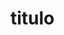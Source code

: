

<!DOCTYPE html>
<html>
<head>
     <meta charset="UTF-8" />
     <title>title</title>
</head>
<body>
 <h1  id="titulo">
  titulo
  </h1>
  <im src="https://upload.wikipedia.org/wikipedia/commons/thumb/c/c1/Google_%22G%22_logo.svg/768px-Google_%22G%22_logo.svg.png">
  </body>
    

  <script>

function agregarElemento(texto,color,fondo){
 let crearElemento = document.createElement("h1")  
 crearElemento.innerHTML = texto
 crearElemento.style.color = color
 crearElemento.style.backgroundColor = fondo
 document.body.appendChild(crearElemento)
}

function convertir_CMYK_a_RGB(c,m,y,k){
let r,g,b
r=255*(1-c)*(1-k)
}

function holasoyAmelie() {
  agregarElemento("Hola soy Amelie","red","black")
}


agregarElemento("argumentos","blue","lightblue")
agregarElemento("segundo elemento","red","pink")
agregarElemento("argumentos")




